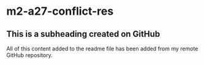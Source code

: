 # m2-a27-conflict-res

## This is a subheading created on GitHub

All of this content added to the readme file has been added from my remote GitHub repository.
